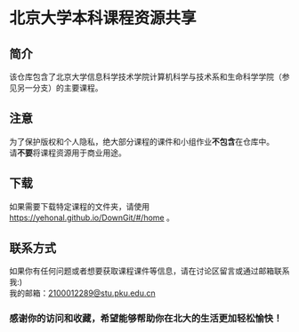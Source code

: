 # 北京大学本科课程资源共享
## 简介
该仓库包含了北京大学信息科学技术学院计算机科学与技术系和生命科学学院（参见另一分支）的主要课程。
## 注意
为了保护版权和个人隐私，绝大部分课程的课件和小组作业**不包含**在仓库中。  
请**不要**将课程资源用于商业用途。
## 下载
如果需要下载特定课程的文件夹，请使用 https://yehonal.github.io/DownGit/#/home 。
## 联系方式
如果你有任何问题或者想要获取课程课件等信息，请在讨论区留言或通过邮箱联系我:)  
我的邮箱：2100012289@stu.pku.edu.cn

### 感谢你的访问和收藏，希望能够帮助你在北大的生活更加轻松愉快！
